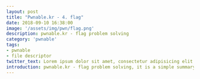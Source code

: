 ```yaml
---
layout: post
title: "Pwnable.kr - 4. flag"
date: 2018-09-10 16:38:00
image: '/assets/img/pwn/flag.png'
description: pwnable.kr - flag problem solving
category: 'pwnable'
tags:
- pwnable
- file descriptor
twitter_text: Lorem ipsum dolor sit amet, consectetur adipisicing elit.
introduction: pwnable.kr - flag problem solving, it is a simple summary that i solve the fd problem to study pwnable 
---
```

